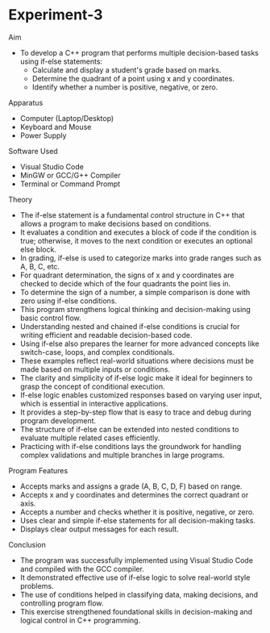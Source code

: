 # Experiment-3


Aim  
* To develop a C++ program that performs multiple decision-based tasks using if-else statements:
  - Calculate and display a student's grade based on marks.
  - Determine the quadrant of a point using x and y coordinates.
  - Identify whether a number is positive, negative, or zero.

Apparatus  
* Computer (Laptop/Desktop)  
* Keyboard and Mouse  
* Power Supply  

Software Used  
* Visual Studio Code  
* MinGW or GCC/G++ Compiler  
* Terminal or Command Prompt

Theory  
* The if-else statement is a fundamental control structure in C++ that allows a program to make decisions based on conditions.  
* It evaluates a condition and executes a block of code if the condition is true; otherwise, it moves to the next condition or executes an optional else block.  
* In grading, if-else is used to categorize marks into grade ranges such as A, B, C, etc.  
* For quadrant determination, the signs of x and y coordinates are checked to decide which of the four quadrants the point lies in.  
* To determine the sign of a number, a simple comparison is done with zero using if-else conditions.  
* This program strengthens logical thinking and decision-making using basic control flow.  
* Understanding nested and chained if-else conditions is crucial for writing efficient and readable decision-based code.  
* Using if-else also prepares the learner for more advanced concepts like switch-case, loops, and complex conditionals.  
* These examples reflect real-world situations where decisions must be made based on multiple inputs or conditions.  
* The clarity and simplicity of if-else logic make it ideal for beginners to grasp the concept of conditional execution.
* If-else logic enables customized responses based on varying user input, which is essential in interactive applications.  
* It provides a step-by-step flow that is easy to trace and debug during program development.  
* The structure of if-else can be extended into nested conditions to evaluate multiple related cases efficiently.  
* Practicing with if-else conditions lays the groundwork for handling complex validations and multiple branches in large programs.

Program Features  
* Accepts marks and assigns a grade (A, B, C, D, F) based on range.  
* Accepts x and y coordinates and determines the correct quadrant or axis.  
* Accepts a number and checks whether it is positive, negative, or zero.  
* Uses clear and simple if-else statements for all decision-making tasks.  
* Displays clear output messages for each result.

Conclusion  
* The program was successfully implemented using Visual Studio Code and compiled with the GCC compiler.  
* It demonstrated effective use of if-else logic to solve real-world style problems.  
* The use of conditions helped in classifying data, making decisions, and controlling program flow.  
* This exercise strengthened foundational skills in decision-making and logical control in C++ programming.
